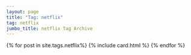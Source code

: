 ```yaml
---
layout: page
title: "Tag: netflix"
tag: netflix
jumbo_title: netflix Tag Archive
---
```

<div class="row">
{% for post in site.tags.netflix%}
{% include card.html %}
{% endfor %}
</div>